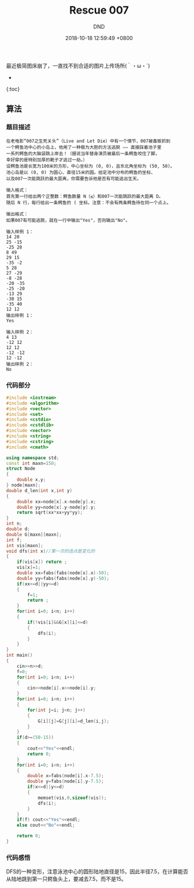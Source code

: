 ﻿---
layout: post
title:  "Rescue 007"
date:   2018-10-18 12:59:49 +0800
categories: Datastructure
tags: Datastructure
img: http://pgscy2alk.bkt.clouddn.com/one.jpg
author: DND
---

最近极简图床崩了，一直找不到合适的图片上传场所(｀・ω・´)

* 
{:toc}

## 算法

### 题目描述
```
在老电影“007之生死关头”（Live and Let Die）中有一个情节，007被毒贩抓到
一个鳄鱼池中心的小岛上，他用了一种极为大胆的方法逃脱 —— 直接踩着池子里
一系列鳄鱼的大脑袋跳上岸去！（据说当年替身演员被最后一条鳄鱼咬住了脚，
幸好穿的是特别加厚的靴子才逃过一劫。）
设鳄鱼池是长宽为100米的方形，中心坐标为 (0, 0)，且东北角坐标为 (50, 50)。
池心岛是以 (0, 0) 为圆心、直径15米的圆。给定池中分布的鳄鱼的坐标、
以及007一次能跳跃的最大距离，你需要告诉他是否有可能逃出生天。

输入格式：
首先第一行给出两个正整数：鳄鱼数量 N（≤）和007一次能跳跃的最大距离 D。
随后 N 行，每行给出一条鳄鱼的 ( 坐标。注意：不会有两条鳄鱼待在同一个点上。

输出格式：
如果007有可能逃脱，就在一行中输出"Yes"，否则输出"No"。

输入样例 1：
14 20
25 -15
-25 28
8 49
29 15
-35 -2
5 28
27 -29
-8 -28
-20 -35
-25 -20
-13 29
-30 15
-35 40
12 12
输出样例 1：
Yes

输入样例 2：
4 13
-12 12
12 12
-12 -12
12 -12
输出样例 2：
No

```
### 代码部分

```c++
#include <iostream>
#include <algorithm>
#include <vector>
#include <set>
#include <cstdio>
#include <cstdlib>
#include <vector>
#include <string>
#include <cstring>
#include <cmath>

using namespace std;
const int maxn=150;
struct Node
{
    double x,y;
} node[maxn];
double d_len(int x,int y)
{
    double xx=node[x].x-node[y].x;
    double yy=node[x].y-node[y].y;
    return sqrt(xx*xx+yy*yy);
}
int n;
double d;
double G[maxn][maxn];
int f;
int vis[maxn];
void dfs(int x)//第一次的选点是变化的
{
    if(vis[x]) return ;
    vis[x]=1;
    double xx=fabs(fabs(node[x].x)-50);
    double yy=fabs(fabs(node[x].y)-50);
    if(xx<=d||yy<=d)
    {
        f=1;
        return ;
    }
    for(int i=0; i<n; i++)
    {
        if(!vis[i]&&G[x][i]<=d)
        {
            dfs(i);
        }
    }
}
int main()
{
    cin>>n>>d;
    f=0;
    for(int i=0; i<n; i++)
    {
        cin>>node[i].x>>node[i].y;
    }
    for(int i=0; i<n; i++)
    {
        for(int j=i; j<n; j++)
        {
            G[i][j]=G[j][i]=d_len(i,j);
        }
    }
    if(d>=(50-15))
    {
        cout<<"Yes"<<endl;
        return 0;
    }
    for(int i=0; i<n; i++)
    {
        double x=fabs(node[i].x-7.5);
        double y=fabs(node[i].y-7.5);
        if(x<=d||y<=d)
        {
            memset(vis,0,sizeof(vis));
            dfs(i);
        }
    }
    if(f) cout<<"Yes"<<endl;
    else cout<<"No"<<endl;

    return 0;
}

```


### 代码感悟
DFS的一种变形，注意泳池中心的圆形陆地直径是15，因此半径7.5，在计算能否从陆地跳到第一只鳄鱼头上，要减去7.5，而不是15。

